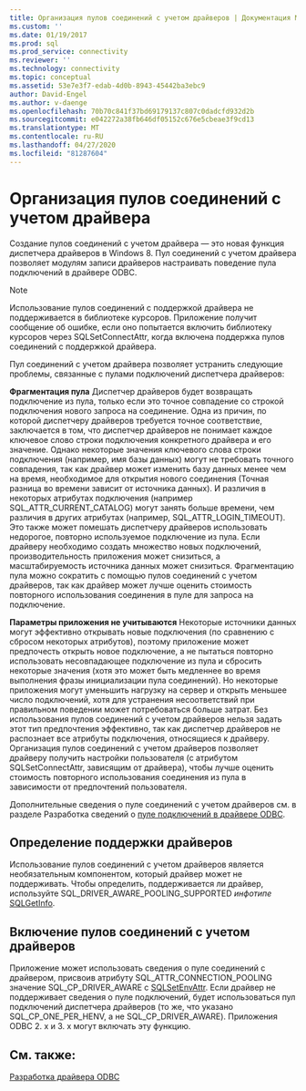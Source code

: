 ```yaml
---
title: Организация пулов соединений с учетом драйверов | Документация Майкрософт
ms.custom: ''
ms.date: 01/19/2017
ms.prod: sql
ms.prod_service: connectivity
ms.reviewer: ''
ms.technology: connectivity
ms.topic: conceptual
ms.assetid: 53e7e3f7-edab-4d0b-8943-45442ba3ebc9
author: David-Engel
ms.author: v-daenge
ms.openlocfilehash: 70b70c841f37bd69179137c807c0dadcfd932d2b
ms.sourcegitcommit: e042272a38fb646df05152c676e5cbeae3f9cd13
ms.translationtype: MT
ms.contentlocale: ru-RU
ms.lasthandoff: 04/27/2020
ms.locfileid: "81287604"
---
```

# <a name="driver-aware-connection-pooling"></a>Организация пулов соединений с учетом драйвера
Создание пулов соединений с учетом драйвера — это новая функция диспетчера драйверов в Windows 8. Пул соединений с учетом драйвера позволяет модулям записи драйверов настраивать поведение пула подключений в драйвере ODBC.  
  
> [!NOTE]  
>  Использование пулов соединений с поддержкой драйвера не поддерживается в библиотеке курсоров. Приложение получит сообщение об ошибке, если оно попытается включить библиотеку курсоров через SQLSetConnectAttr, когда включена поддержка пулов соединений с поддержкой драйвера.  
  
 Пул соединений с учетом драйвера позволяет устранить следующие проблемы, связанные с пулами подключений диспетчера драйверов:  
  
 **Фрагментация пула** Диспетчер драйверов будет возвращать подключение из пула, только если это точное совпадение со строкой подключения нового запроса на соединение.  Одна из причин, по которой диспетчеру драйверов требуется точное соответствие, заключается в том, что диспетчер драйверов не понимает каждое ключевое слово строки подключения конкретного драйвера и его значение.  Однако некоторые значения ключевого слова строки подключения (например, имя базы данных) могут не требовать точного совпадения, так как драйвер может изменить базу данных менее чем на время, необходимое для открытия нового соединения (Точная разница во времени зависит от источника данных). И различия в некоторых атрибутах подключения (например SQL_ATTR_CURRENT_CATALOG) могут занять больше времени, чем различия в других атрибутах (например, SQL_ATTR_LOGIN_TIMEOUT). Это также может помешать диспетчеру драйверов использовать недорогое, повторно используемое подключение из пула. Если драйверу необходимо создать множество новых подключений, производительность приложения может снизиться, а масштабируемость источника данных может снизиться. Фрагментацию пула можно сократить с помощью пулов соединений с учетом драйверов, так как драйвер может лучше оценить стоимость повторного использования соединения в пуле для запроса на подключение.  
  
 **Параметры приложения не учитываются** Некоторые источники данных могут эффективно открывать новые подключения (по сравнению с сбросом некоторых атрибутов), поэтому приложение может предпочесть открыть новое подключение, а не пытаться повторно использовать несовпадающее подключение из пула и сбросить некоторые значения (хотя это может быть медленнее во время выполнения фразы инициализации пула соединений). Но некоторые приложения могут уменьшить нагрузку на сервер и открыть меньшее число подключений, хотя для устранения несоответствий при правильном поведении может потребоваться больше затрат. Без использования пулов соединений с учетом драйверов нельзя задать этот тип предпочтения эффективно, так как диспетчер драйверов не распознает все атрибуты подключения, относящиеся к драйверу. Организация пулов соединений с учетом драйверов позволяет драйверу получить настройки пользователя (с атрибутом SQLSetConnectAttr, зависящим от драйвера), чтобы лучше оценить стоимость повторного использования соединения из пула в зависимости от предпочтений пользователя.  
  
 Дополнительные сведения о пуле соединений с учетом драйверов см. в разделе Разработка сведений о [пуле подключений в драйвере ODBC](../../../odbc/reference/develop-driver/developing-connection-pool-awareness-in-an-odbc-driver.md).  
  
## <a name="determining-driver-support"></a>Определение поддержки драйверов  
 Использование пулов соединений с учетом драйверов является необязательным компонентом, который драйвер может не поддерживать. Чтобы определить, поддерживается ли драйвер, используйте SQL_DRIVER_AWARE_POOLING_SUPPORTED *инфотипе* [SQLGetInfo](../../../odbc/reference/syntax/sqlgetinfo-function.md).  
  
## <a name="how-to-enable-driver-aware-connection-pooling"></a>Включение пулов соединений с учетом драйверов  
 Приложение может использовать сведения о пуле соединений с драйвером, присвоив атрибуту SQL_ATTR_CONNECTION_POOLING значение SQL_CP_DRIVER_AWARE с [SQLSetEnvAttr](../../../odbc/reference/syntax/sqlsetenvattr-function.md). Если драйвер не поддерживает сведения о пуле подключений, будет использоваться пул подключений диспетчера драйверов (то же, что указано SQL_CP_ONE_PER_HENV, а не SQL_CP_DRIVER_AWARE). Приложения ODBC 2. x и 3. x могут включать эту функцию.  
  
## <a name="see-also"></a>См. также:  
 [Разработка драйвера ODBC](../../../odbc/reference/develop-driver/developing-an-odbc-driver.md)
